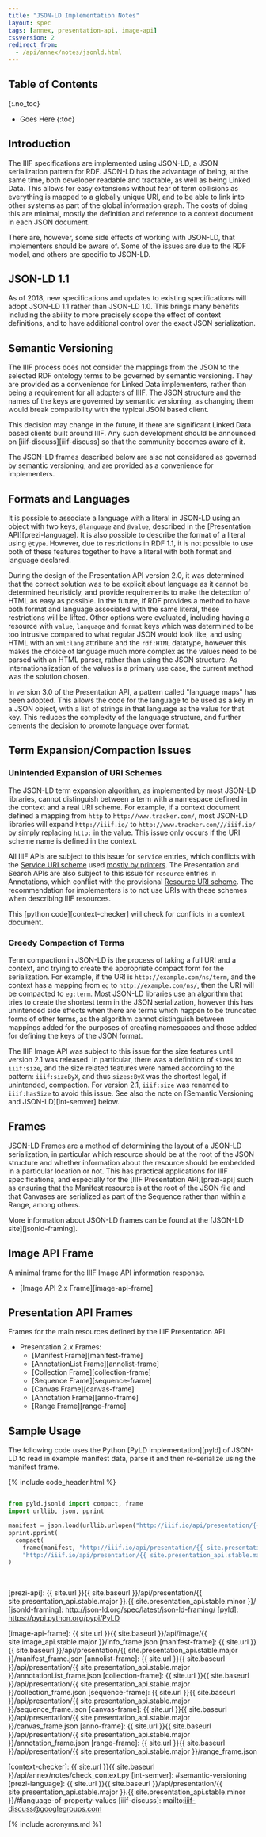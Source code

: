 ```yaml
---
title: "JSON-LD Implementation Notes"
layout: spec
tags: [annex, presentation-api, image-api]
cssversion: 2
redirect_from:
  - /api/annex/notes/jsonld.html
---
```


## Table of Contents
{:.no_toc}

* Goes Here
{:toc}

## Introduction

The IIIF specifications are implemented using JSON-LD, a JSON serialization pattern for RDF.  JSON-LD has the advantage of being, at the same time, both developer readable and tractable, as well as being Linked Data. This allows for easy extensions without fear of term collisions as everything is mapped to a globally unique URI, and to be able to link into other systems as part of the global information graph.  The costs of doing this are minimal, mostly the definition and reference to a context document in each JSON document.

There are, however, some side effects of working with JSON-LD, that implementers should be aware of.  Some of the issues are due to the RDF model, and others are specific to JSON-LD.

## JSON-LD 1.1

As of 2018, new specifications and updates to existing specifications will adopt JSON-LD 1.1 rather than JSON-LD 1.0. This brings many benefits including the ability to more precisely scope the effect of context definitions, and to have additional control over the exact JSON serialization.

## Semantic Versioning

The IIIF process does not consider the mappings from the JSON to the selected RDF ontology terms to be governed by semantic versioning.  They are provided as a convenience for Linked Data implementers, rather than being a requirement for all adopters of IIIF.  The JSON structure and the names of the keys are governed by semantic versioning, as changing them would break compatibility with the typical JSON based client.

This decision may change in the future, if there are significant Linked Data based clients built around IIIF.  Any such development should be announced on [iiif-discuss][iiif-discuss] so that the community becomes aware of it.

The JSON-LD frames described below are also not considered as governed by semantic versioning, and are provided as a convenience for implementers.

## Formats and Languages

It is possible to associate a language with a literal in JSON-LD using an object with two keys, `@language` and `@value`, described in the [Presentation API][prezi-language]. It is also possible to describe the format of a literal using `@type`.  However, due to restrictions in RDF 1.1, it is not possible to use both of these features together to have a literal with both format and language declared.

During the design of the Presentation API version 2.0, it was determined that the correct solution was to be explicit about language as it cannot be determined heuristicly, and provide requirements to make the detection of HTML as easy as possible.  In the future, if RDF provides a method to have both format and language associated with the same literal, these restrictions will be lifted.  Other options were evaluated, including having a resource with `value`, `language` and `format` keys which was determined to be too intrusive compared to what regular JSON would look like, and using HTML with an `xml:lang` attribute and the `rdf:HTML` datatype, however this makes the choice of language much more complex as the values need to be parsed with an HTML parser, rather than using the JSON structure.  As internationalization of the values is a primary use case, the current method was the solution chosen.

In version 3.0 of the Presentation API, a pattern called "language maps" has been adopted. This allows the code for the language to be used as a key in a JSON object, with a list of strings in that language as the value for that key. This reduces the complexity of the language structure, and further cements the decision to promote language over format.

## Term Expansion/Compaction Issues

### Unintended Expansion of URI Schemes

The JSON-LD term expansion algorithm, as implemented by most JSON-LD libraries, cannot distinguish between a term with a namespace defined in the context and a real URI scheme.  For example, if a context document defined a mapping from `http` to `http://www.tracker.com/`, most JSON-LD libraries will expand `http://iiif.io/` to `http://www.tracker.com///iiif.io/` by simply replacing `http:` in the value.  This issue only occurs if the URI scheme name is defined in the context.

All IIIF APIs are subject to this issue for `service` entries, which conflicts with the [Service URI scheme][service-uri] used [mostly by printers][service-wiki].  The Presentation and Search APIs are also subject to this issue for `resource` entries in Annotations, which conflict with the provisional [Resource URI scheme][resource-uri].  The recommendation for implementers is to not use URIs with these schemes when describing IIIF resources.

This [python code][context-checker] will check for conflicts in a context document.

### Greedy Compaction of Terms

Term compaction in JSON-LD is the process of taking a full URI and a context, and trying to create the appropriate compact form for the serialization.  For example, if the URI is `http://example.com/ns/term`, and the context has a mapping from `eg` to `http://example.com/ns/`, then the URI will be compacted to `eg:term`.  Most JSON-LD libraries use an algorithm that tries to create the shortest term in the JSON serialization, however this has unintended side effects when there are terms which happen to be truncated forms of other terms, as the algorithm cannot distinguish between mappings added for the purposes of creating namespaces and those added for defining the keys of the JSON format.

The IIIF Image API was subject to this issue for the size features until version 2.1 was released.  In particular, there was a definition of `sizes` to `iiif:size`, and the size related features were named according to the pattern: `iiif:sizeByX`, and thus `sizes:ByX` was the shortest legal, if unintended, compaction. For version 2.1, `iiif:size` was renamed to `iiif:hasSize` to avoid this issue.  See also the note on [Semantic Versioning and JSON-LD][int-semver] below.


## Frames

JSON-LD Frames are a method of determining the layout of a JSON-LD serialization, in particular which resource should be at the root of the JSON structure and whether information about the resource should be embedded in a particular location or not.  This has practical applications for IIIF specifications, and especially for the [IIIF Presentation API][prezi-api] such as ensuring that the Manifest resource is at the root of the JSON file and that Canvases are serialized as part of the Sequence rather than within a Range, among others.

More information about JSON-LD frames can be found at the [JSON-LD site][jsonld-framing].

## Image API Frame

A minimal frame for the IIIF Image API information response.

* [Image API 2.x Frame][image-api-frame]


## Presentation API Frames

Frames for the main resources defined by the IIIF Presentation API.

* Presentation 2.x Frames:
  * [Manifest Frame][manifest-frame]
  * [AnnotationList Frame][annolist-frame]
  * [Collection Frame][collection-frame]
  * [Sequence Frame][sequence-frame]
  * [Canvas Frame][canvas-frame]
  * [Annotation Frame][anno-frame]
  * [Range Frame][range-frame]


## Sample Usage

The following code uses the Python [PyLD implementation][pyld] of JSON-LD to read in example manifest data, parse it and then re-serialize using the manifest frame.

{% include code_header.html %}
``` python

from pyld.jsonld import compact, frame
import urllib, json, pprint

manifest = json.load(urllib.urlopen("http://iiif.io/api/presentation/{{ site.presentation_api.stable.major }}.{{ site.presentation_api.stable.minor }}/example/fixtures/1/manifest.json"))
pprint.pprint(
  compact(
    frame(manifest, "http://iiif.io/api/presentation/{{ site.presentation_api.stable.major }}/manifest_frame.json"),
    "http://iiif.io/api/presentation/{{ site.presentation_api.stable.major }}/context.json")
)

```

<br/>

[prezi-api]: {{ site.url }}{{ site.baseurl }}/api/presentation/{{ site.presentation_api.stable.major }}.{{ site.presentation_api.stable.minor }}/
[jsonld-framing]: http://json-ld.org/spec/latest/json-ld-framing/
[pyld]: https://pypi.python.org/pypi/PyLD

[image-api-frame]: {{ site.url }}{{ site.baseurl }}/api/image/{{ site.image_api.stable.major }}/info_frame.json
[manifest-frame]: {{ site.url }}{{ site.baseurl }}/api/presentation/{{ site.presentation_api.stable.major }}/manifest_frame.json
[annolist-frame]: {{ site.url }}{{ site.baseurl }}/api/presentation/{{ site.presentation_api.stable.major }}/annotationList_frame.json
[collection-frame]: {{ site.url }}{{ site.baseurl }}/api/presentation/{{ site.presentation_api.stable.major }}/collection_frame.json
[sequence-frame]: {{ site.url }}{{ site.baseurl }}/api/presentation/{{ site.presentation_api.stable.major }}/sequence_frame.json
[canvas-frame]: {{ site.url }}{{ site.baseurl }}/api/presentation/{{ site.presentation_api.stable.major }}/canvas_frame.json
[anno-frame]: {{ site.url }}{{ site.baseurl }}/api/presentation/{{ site.presentation_api.stable.major }}/annotation_frame.json
[range-frame]: {{ site.url }}{{ site.baseurl }}/api/presentation/{{ site.presentation_api.stable.major }}/range_frame.json

[service-uri]: http://tools.ietf.org/html/rfc2609
[service-wiki]: https://en.wikipedia.org/wiki/Service_Location_Protocol#Adoption
[resource-uri]: http://www.iana.org/assignments/uri-schemes/prov/resource
[context-checker]: {{ site.url }}{{ site.baseurl }}/api/annex/notes/check_context.py
[int-semver]: #semantic-versioning
[prezi-language]: {{ site.url }}{{ site.baseurl }}/api/presentation/{{ site.presentation_api.stable.major }}.{{ site.presentation_api.stable.minor }}/#language-of-property-values
[iiif-discuss]: mailto:iiif-discuss@googlegroups.com

{% include acronyms.md %}
